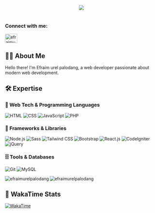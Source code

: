 <h1 align="center">
    <img src="https://readme-typing-svg.herokuapp.com/?font=Righteous&size=35&center=true&vCenter=true&width=500&height=70&duration=4000&lines=Hi+There!+👋;+I'm+Efraim+Urel+palodang!;+Web+Developer;+Always+Learning;" />
</h1>

<!-- <h3 align="center">Welcome To My GitHub👋</h3>
<p align="center">
  <a href="#">
    <img src="https://github.com/DenverCoder1/DenverCoder1/assets/20955511/ca15be3f-d00b-438e-91f6-fb5568c1f632" alt="GitHub Star 2023"/></a>
</p> -->

<p align="left"> <a href="" target="blank"><img src="https://img.shields.io/twitter/follow/?logo=twitter&style=for-the-badge" alt="" /></a> </p>


<h3 align="left">Connect with me:</h3>
<p align="left">
<a href="https://instagram.com/efraimurel1" target="blank"><img align="center" src="https://raw.githubusercontent.com/rahuldkjain/github-profile-readme-generator/master/src/images/icons/Social/instagram.svg" alt="efraimurel1" height="30" width="40" /></a>
</p>

<!-- <p align="center">
  Web Developer | Always Learning
</p> -->


## 🧑‍💻 About Me

Hello there! I'm Efraim urel palodang, a web developer passionate about modern web development. 


## 🛠️ Expertise

### 🔹 Web Tech & Programming Languages
![HTML](https://img.shields.io/badge/HTML-e34c26?style=for-the-badge&logo=html5&logoColor=white)
![CSS](https://img.shields.io/badge/CSS-1572B6?style=for-the-badge&logo=css3&logoColor=white)
![JavaScript](https://img.shields.io/badge/JavaScript-F7DF1E?style=for-the-badge&logo=javascript&logoColor=black)
![PHP](https://img.shields.io/badge/PHP-777BB4?style=for-the-badge&logo=php&logoColor=white)


### 🔸 Frameworks & Libraries
![Node.js](https://img.shields.io/badge/Node.js-339933?style=for-the-badge&logo=node.js&logoColor=white)
![Sass](https://img.shields.io/badge/Sass-CC6699?style=for-the-badge&logo=sass&logoColor=white)
![Tailwind CSS](https://img.shields.io/badge/Tailwind_CSS-38b2ac?style=for-the-badge&logo=tailwind-css&logoColor=white)
![Bootstrap](https://img.shields.io/badge/Bootstrap-563D7C?style=for-the-badge&logo=bootstrap&logoColor=white)
![React.js](https://img.shields.io/badge/React-61DAFB?style=for-the-badge&logo=react&logoColor=black)
![CodeIgniter](https://img.shields.io/badge/CodeIgniter-EF4223?style=for-the-badge&logo=codeigniter&logoColor=white)
![jQuery](https://img.shields.io/badge/jQuery-0769AD?style=for-the-badge&logo=jquery&logoColor=white)


### 🗄️ Tools & Databases
![Git](https://img.shields.io/badge/Git-F05032?style=for-the-badge&logo=git&logoColor=white)
![MySQL](https://img.shields.io/badge/MySQL-00758F?style=for-the-badge&logo=mysql&logoColor=white)
<!-- ![PostgreSQL](https://img.shields.io/badge/PostgreSQL-336791?style=for-the-badge&logo=postgresql&logoColor=white) -->


<!-- ![3D Contributions](https://raw.githubusercontent.com/efraimurelpalodang/efraimurelpalodang/main/profile-3d-contrib/profile-night-green.svg) -->


<p><img align="left" src="https://github-readme-stats.vercel.app/api/top-langs?username=efraimurelpalodang&show_icons=true&locale=en&layout=compact&theme=dark&text_color=00BFFF" alt="efraimurelpalodang" /></p>


<!-- <p>&nbsp;<img align="center" src="https://github-readme-stats.vercel.app/api?username=efraimurelpalodang&show_icons=true&locale=en&theme=dark&text_color=00BFFF" alt="efraimurelpalodang" /></p> -->

<p><img align="center" src="https://github-readme-streak-stats.herokuapp.com/?user=efraimurelpalodang&theme=dark&text_color=00BFFF" alt="efraimurelpalodang" /></p>

## 🌟 WakaTime Stats

[![WakaTime](https://github-readme-stats.vercel.app/api/wakatime/?username=efraimurelpalodang&layout=compact&theme=radical)](https://wakatime.com/@efraimurelpalodang)
